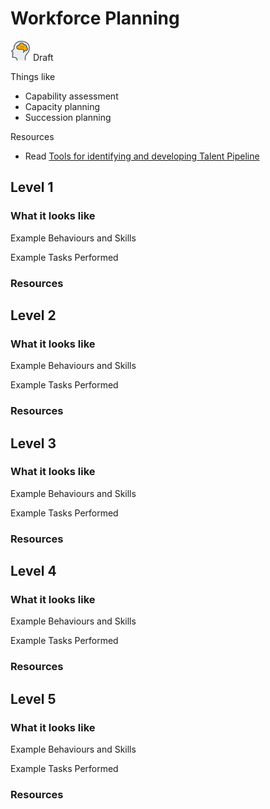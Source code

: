 # Workforce Planning
![Draft](../Images/head-brains.png) Draft  

Things like
- Capability assessment
- Capacity planning
- Succession planning

Resources
- Read [Tools for identifying and developing Talent Pipeline](https://www.saba.com/au/resources/how-tos/proven-tools-for-identifying-and-developing-your-organizations-talent-pipeline)

## Level 1

### What it looks like

Example Behaviours and Skills

Example Tasks Performed

### Resources

## Level 2

### What it looks like

Example Behaviours and Skills

Example Tasks Performed

### Resources

## Level 3

### What it looks like

Example Behaviours and Skills

Example Tasks Performed

### Resources

## Level 4

### What it looks like

Example Behaviours and Skills

Example Tasks Performed

### Resources

## Level 5

### What it looks like

Example Behaviours and Skills

Example Tasks Performed

### Resources